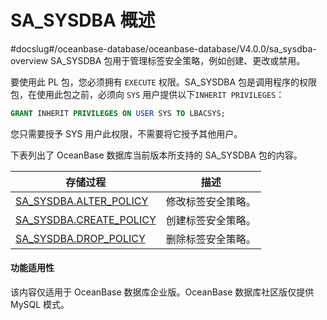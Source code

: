 SA_SYSDBA 概述 
=================================
#docslug#/oceanbase-database/oceanbase-database/V4.0.0/sa_sysdba-overview
SA_SYSDBA 包用于管理标签安全策略，例如创建、更改或禁用。

要使用此 PL 包，您必须拥有 `EXECUTE` 权限。SA_SYSDBA 包是调用程序的权限包，在使用此包之前，必须向 `SYS` 用户提供以下`INHERIT PRIVILEGES`：



```sql
GRANT INHERIT PRIVILEGES ON USER SYS TO LBACSYS;
```



您只需要授予 SYS 用户此权限，不需要将它授予其他用户。

下表列出了 OceanBase 数据库当前版本所支持的 SA_SYSDBA 包的内容。


|                                  存储过程                                  |  **描述**   |
|------------------------------------------------------------------------|-----------|
| [SA_SYSDBA.ALTER_POLICY](../2.sa_sysdba-policy-management-package/2.sa_sysdba-alter_policy.md)  | 修改标签安全策略。 |
| [SA_SYSDBA.CREATE_POLICY](../2.sa_sysdba-policy-management-package/3.sa_sysdba-create_policy.md) | 创建标签安全策略。 |
| [SA_SYSDBA.DROP_POLICY](../2.sa_sysdba-policy-management-package/4.sa_sysdba-drop_policy.md)   | 删除标签安全策略。 |

  <main id="notice" >
    <h4>功能适用性</h4>
    <p>该内容仅适用于 OceanBase 数据库企业版。OceanBase 数据库社区版仅提供 MySQL 模式。</p>
  </main>

